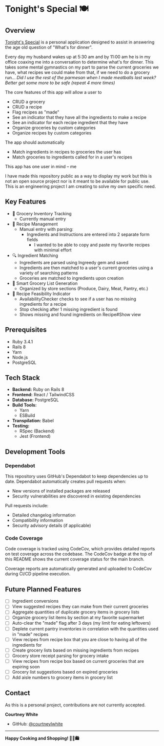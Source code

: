 # Tonight's Special 🍽️

## Overview

[Tonight's Special](https://trytonightsspecial.com) is a personal application designed to assist in answering the age old question of "What's for dinner".


Every day my husband wakes up at 5:30 am and by 11:00 am he is in my office coaxing me into a conversation to determine what's for dinner.
This takes some mental gymnastics on my part to parse the current groceries we have, what recipes we could make from that, if we need to do a grocery run... 
_Did I use the rest of the parmesan when I made meatballs last week? Better get some more to be safe (repeat 4 more times)_

The core features of this app will allow a user to
- CRUD a grocery
- CRUD a recipe
- Flag recipes as "made"
- See an indicator that they have all the ingredients to make a recipe
- See an indicator for each recipe ingredient that they have
- Organize groceries by custom categories
- Organize recipes by custom categories

The app should automatically
- Match ingredients in recipes to groceries the user has
- Match groceries to ingredients called for in a user's recipes

This app has one user in mind &ndash; me

I have made this repository public as a way to display my work but this is not an open source project nor is it meant to be available for public use. This is an engineering project I am creating to solve my own specific need.

## Key Features

- 🥬 Grocery Inventory Tracking
    - Currently manual entry
- 📖 Recipe Management
    - Manual entry with parsing:
        - Ingredients and Instructions are entered into 2 separate form fields
            - I wanted to be able to copy and paste my favorite recipes with minimal effort
- 🔍 Ingredient Matching
    - Ingredients are parsed using Ingreedy gem and saved
    - Ingredients are then matched to a user's current groceries using a variety of searching patterns
    - Groceries are matched to ingredients upon creation
- 🛒 Smart Grocery List Generation
    - Organized by store sections (Produce, Dairy, Meat, Pantry, etc.)
- 🍳 Recipe Feasibility Indicator
    - AvailabilityChecker checks to see if a user has no missing ingredients for a recipe
    - Stop checking after 1 missing ingredient is found
    - Shows missing and found ingredients on Recipe#Show view

## Prerequisites

- Ruby 3.4.1
- Rails 8
- Yarn
- Node.js
- PostgreSQL

## Tech Stack

- **Backend:** Ruby on Rails 8
- **Frontend:** React / TailwindCSS
- **Database:** PostgreSQL
- **Build Tools:**
    - Yarn
    - ESBuild
- **Transpilation:** Babel
- **Testing:**
    - RSpec (Backend)
    - Jest (Frontend)

## Development Tools

### Dependabot

This repository uses GitHub's Dependabot to keep dependencies up to date. Dependabot automatically creates pull requests when:
- New versions of installed packages are released
- Security vulnerabilities are discovered in existing dependencies

Pull requests include:
- Detailed changelog information
- Compatibility information
- Security advisory details (if applicable)

### Code Coverage

Code coverage is tracked using CodeCov, which provides detailed reports on test coverage across the codebase. The CodeCov badge at the top of this README shows the current coverage status for the main branch.

Coverage reports are automatically generated and uploaded to CodeCov during CI/CD pipeline execution.

## Future Planned Features

- [ ] Ingredient conversions
- [ ] View suggested recipes they can make from their current groceries
- [ ] Aggregate quantities of duplicate grocery items in grocery lists
- [ ] Organize grocery list items by section at my favorite supermarket
- [ ] Auto-clear the "made" flag after 3 days (my limit for eating leftovers)
- [ ] Deplete current pantry inventories in correlation with the quantities used in "made" recipes
- [ ] View recipes from recipe box that you are close to having all of the ingredients for
- [ ] Create grocery lists based on missing ingredients from recipes
- [ ] Grocery store receipt parsing for grocery intake
- [ ] View recipes from recipe box based on current groceries that are expiring soon
- [ ] Grocery list suggestions based on expired groceries
- [ ] Add aisle numbers to grocery items in grocery list

## Contact

As this is a personal project, contributions are not currently accepted.

**Courtney White**
- GitHub: [@courtneylwhite](https://github.com/courtneylwhite)
---

**Happy Cooking and Shopping! 👨‍🍳🛍️**
